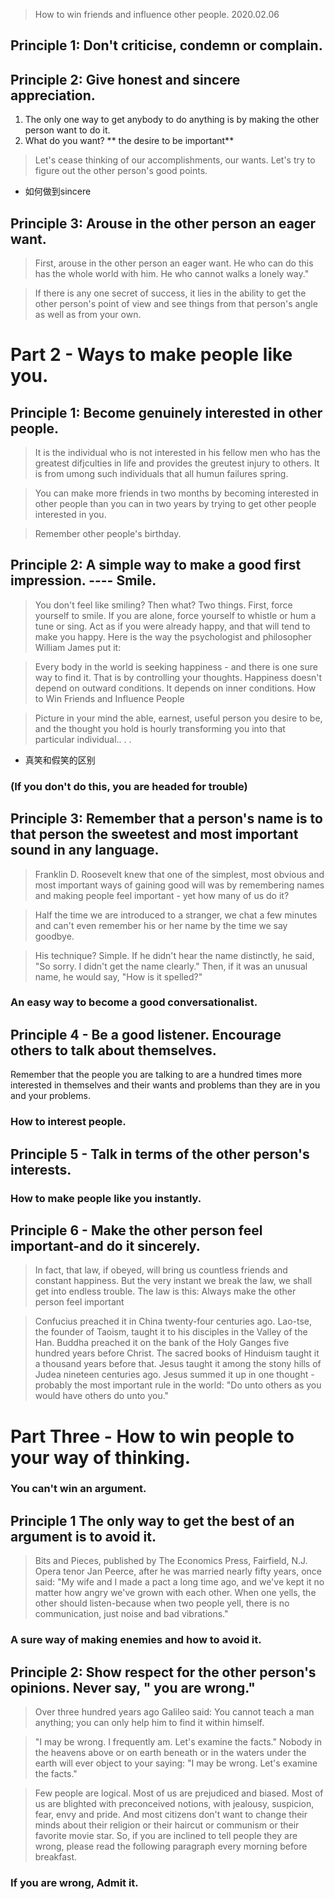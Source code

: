 >How to win friends and influence other people.
> 2020.02.06

## Principle 1: Don't criticise, condemn or complain.

## Principle 2: Give honest and sincere appreciation.
1. The only one way to get anybody to do anything is by making the other person want to do it.
2. What do you want? ** the desire to be important**
> Let's cease thinking of our accomplishments, our wants. Let's try to figure out the other person's good points.

- 如何做到sincere

## Principle 3: Arouse in the other person an eager want.

>First, arouse in the other person an eager want. He who can do this has the whole world with him. He who cannot walks a lonely way."


> If there is any one secret of success, it lies in the ability to get the other person's point of view and see things from that person's angle as well as from your own.



# Part 2 - Ways to make people like you.

## Principle 1: Become genuinely interested in other people.
>It is the individual who is not interested in his fellow men who has the greatest difjculties in life and provides the greutest injury to others. It is from umong such individuals that all humun failures spring.

>You can make more friends in two months by becoming interested in other people than you can in two years by trying to get other people interested in you.

> Remember other people's birthday.

## Principle 2: A simple way to make a good first impression. ---- Smile.

>You don't feel like smiling? Then what? Two things. First, force yourself to smile. If you are alone, force yourself to whistle or hum a tune or sing. Act as if you were already happy, and that will tend to make you happy. Here is the way the psychologist and philosopher William James put it:

>Every body in the world is seeking happiness - and there is one sure way to find it. That is by controlling your thoughts. Happiness doesn't depend on outward conditions. It depends on inner conditions.
How to Win Friends and Influence People

> Picture in your mind the able, earnest, useful person you desire to be, and the thought you hold is hourly transforming you into that particular individual.. . .

- 真笑和假笑的区别


### (If you don't do this, you are headed for trouble)
## Principle 3:  Remember that a person's name is to that person the sweetest and most important sound in any language.

>Franklin D. Roosevelt knew that one of the simplest, most obvious and most important ways of gaining good will was by remembering names and making people feel important - yet how many of us do it?

>Half the time we are introduced to a stranger, we chat a few minutes and can't even remember his or her name by the time we say goodbye.

>His technique? Simple. If he didn't hear the name distinctly, he said, "So sorry. I didn't get the name clearly." Then, if it was an unusual name, he would say, "How is it spelled?"

### An easy way to become a good conversationalist.
## Principle 4 - Be a good listener. Encourage others to talk about themselves.

Remember that the people you are talking to are a hundred times more interested in themselves and their wants and problems than they are in you and your problems.


### How to interest people.
## Principle 5 - Talk in terms of the other person's interests.

### How to make people like you instantly.
## Principle 6 - Make the other person feel important-and do it sincerely.

> In fact, that law, if obeyed, will bring us countless friends and constant happiness. But the very instant we break the law, we shall get into endless trouble. The law is this: Always make the other person feel important

>Confucius preached it in China twenty-four centuries ago. Lao-tse, the founder of Taoism, taught it to his disciples in the Valley of the Han. Buddha preached it on the bank of the Holy Ganges five hundred years before Christ. The sacred books of Hinduism taught it a thousand years before that. Jesus taught it among the stony hills of Judea nineteen centuries ago. Jesus summed it up in one thought -probably the most important rule in the world: "Do unto others as you would have others do unto you."

# Part Three - How to win people to your way of thinking.

### You can't win an argument.
## Principle 1 The only way to get the best of an argument is to avoid it.

>  Bits and Pieces, published by The Economics Press, Fairfield, N.J.
Opera tenor Jan Peerce, after he was married nearly fifty years, once said: "My wife and I made a pact a long time ago, and we've kept it no matter how angry we've grown with each other. When one yells, the other should listen-because when two people yell, there is no communication, just noise and bad vibrations."


### A sure way of making enemies and how to avoid it.
## Principle 2: Show respect for the other person's opinions. Never say, " you are wrong."
> Over three hundred years ago Galileo said:
You cannot teach a man anything; you can only help him to find it within himself.

> "I may be wrong. I frequently am. Let's examine the facts."
Nobody in the heavens above or on earth beneath or in the waters under the earth will ever object to your saying: "I may be wrong. Let's examine the facts."

>Few people are logical. Most of us are prejudiced and biased. Most of us are blighted with preconceived notions, with jealousy, suspicion, fear, envy and pride. And most citizens don't want to change their minds about their religion or their haircut or communism or their favorite movie star. So, if you are inclined to tell people they are wrong, please read the following paragraph every morning before breakfast.

### If you are wrong, Admit it.

<!--stackedit_data:
eyJoaXN0b3J5IjpbLTE3MDMyMzcwMDIsLTExNzgzMjA0MzYsMT
gyMjk5MzU4MSwtMTIxODMzNDAwNCwxMzc3OTIxNjg2LC0xMTAx
NzczNzkzLDE3NjkwNzc4NDcsODg1NTY5OTA5LDQ1MTQ1OTUxMi
wxMjY2MTQzMTMxLDE3NzA0MDk1MCwxNTQwOTI2ODI5LDY4NTgz
MDg1OSwtODI3NDk0MTkyLC0xMzg5MzkyMzEwLDIyODI0OTc4LD
ExOTIzMzU0NTIsMTYwMjEwMzUwMCwtODUxNDI5ODY4LC0xMDUw
NjY0NDkzXX0=
-->